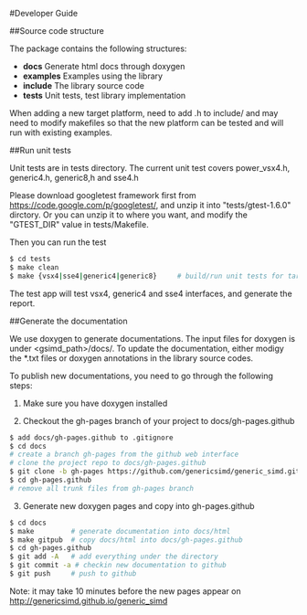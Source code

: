 #Developer Guide


##Source code structure

The package contains the following structures:
- <b>docs</b> Generate html docs through doxygen
- <b>examples</b> Examples using the library 
- <b>include</b> The library source code
- <b>tests</b> Unit tests, test library implementation 

When adding a new target platform, need to add <platform>.h to include/ and may need to modify makefiles so that the new platform can be tested and will run with existing examples.

##Run unit tests

Unit tests are in tests directory. The current unit test covers power_vsx4.h, generic4.h, generic8,h and sse4.h

Please download googletest framework first from https://code.google.com/p/googletest/, and unzip it into "tests/gtest-1.6.0" dirctory.
Or you can unzip it to where you want, and modify the "GTEST_DIR" value in tests/Makefile.

Then you can run the test
```bash
$ cd tests
$ make clean
$ make {vsx4|sse4|generic4|generic8}     # build/run unit tests for target SIMD ISA
```
The test app will test vsx4, generic4 and sse4 interfaces, and generate the report.


##Generate the documentation

We use doxygen to generate documentations. The input files for doxygen is under <gsimd_path>/docs/. To update the documentation, either modigy the *.txt files or doxygen annotations in the library source codes.

To publish new documentations, you need to go through the following steps:

1. Make sure you have doxygen installed

2. Checkout the gh-pages branch of your project to docs/gh-pages.github
```bash
$ add docs/gh-pages.github to .gitignore
$ cd docs
# create a branch gh-pages from the github web interface
# clone the project repo to docs/gh-pages.github
$ git clone -b gh-pages https://github.com/genericsimd/generic_simd.git gh-pages.github
$ cd gh-pages.github
# remove all trunk files from gh-pages branch
```
  
3. Generate new doxygen pages and copy into gh-pages.github
```bash
$ cd docs
$ make         # generate documentation into docs/html
$ make gitpub  # copy docs/html into docs/gh-pages.github
$ cd gh-pages.github
$ git add -A   # add everything under the directory
$ git commit -a # checkin new documentation to github
$ git push     # push to github
```
  Note: it may take 10 minutes before the new pages appear on http://genericsimd.github.io/generic_simd
